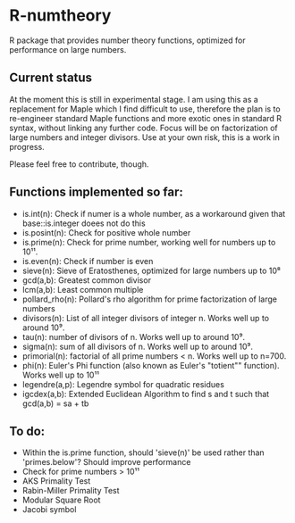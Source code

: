 # R-numtheory
R package that provides number theory functions, optimized for performance on large numbers.
## Current status
At the moment this is still in experimental stage. I am using this as a replacement for Maple which I find difficult to use, therefore the plan is to re-engineer standard Maple functions and more exotic ones in standard R syntax, without linking any further code. Focus will be on factorization of large numbers and integer divisors.
Use at your own risk, this is a work in progress.

Please feel free to contribute, though.

## Functions implemented so far:
- is.int(n): Check if numer is a whole number, as a workaround given that base::is.integer doees not do this
- is.posint(n): Check for positive whole number
- is.prime(n): Check for prime number, working well for numbers up to 10¹¹.
- is.even(n): Check if number is even
- sieve(n): Sieve of Eratosthenes, optimized for large numbers up to 10⁸
- gcd(a,b): Greatest common divisor
- lcm(a,b): Least common multiple
- pollard_rho(n): Pollard's rho algorithm for prime factorization of large numbers
- divisors(n): List of all integer divisors of integer n. Works well up to around 10⁹.
- tau(n): number of divisors of n. Works well up to around 10⁹.
- sigma(n): sum of all divisors of n. Works well up to around 10⁹.
- primorial(n): factorial of all prime numbers < n. Works well up to n=700.
- phi(n): Euler's Phi function (also known as Euler's "totient"" function). Works well up to 10¹¹
- legendre(a,p): Legendre symbol for quadratic residues
- igcdex(a,b): Extended Euclidean Algorithm to find s and t such that gcd(a,b) = sa + tb

## To do:
- Within the is.prime function, should 'sieve(n)' be used rather than 'primes.below'? Should improve performance
- Check for prime numbers > 10¹¹
- AKS Primality Test
- Rabin-Miller Primality Test
- Modular Square Root
- Jacobi symbol

